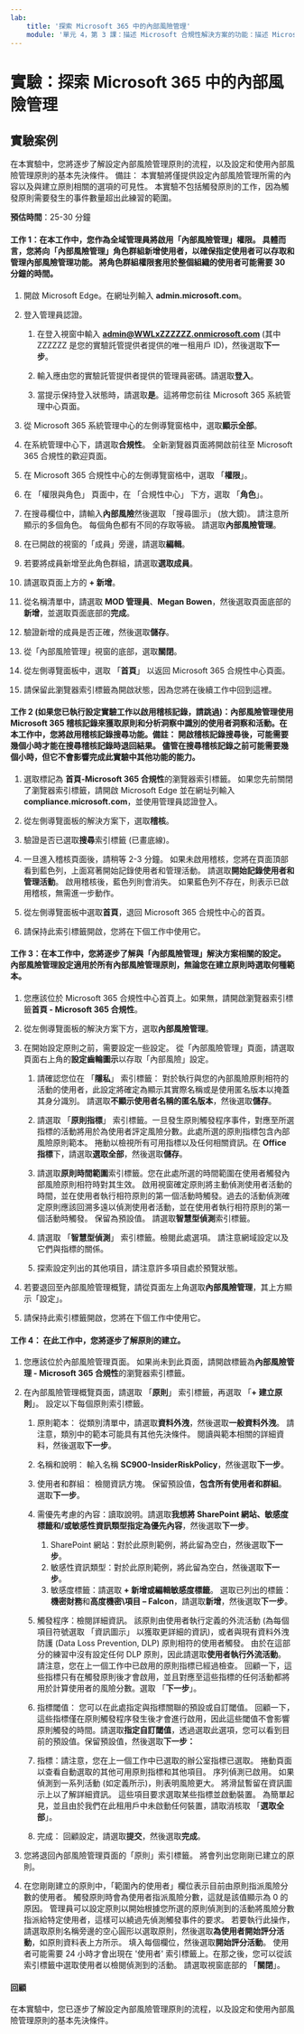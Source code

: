 ```yaml
---
lab:
    title: '探索 Microsoft 365 中的內部風險管理'
    module: '單元 4，第 3 課：描述 Microsoft 合規性解決方案的功能：描述 Microsoft 365 中的內部風險功能'
---
```



# 實驗：探索 Microsoft 365 中的內部風險管理

## 實驗案例
在本實驗中，您將逐步了解設定內部風險管理原則的流程，以及設定和使用內部風險管理原則的基本先決條件。  備註：  本實驗將僅提供設定內部風險管理所需的內容以及與建立原則相關的選項的可見性。  本實驗不包括觸發原則的工作，因為觸發原則需要發生的事件數量超出此練習的範圍。


**預估時間**：25-30 分鐘

#### 工作 1：在本工作中，您作為全域管理員將啟用「內部風險管理」權限。  具體而言，您將向「內部風險管理」角色群組新增使用者，以確保指定使用者可以存取和管理內部風險管理功能。  將角色群組權限套用於整個組織的使用者可能需要 30 分鐘的時間。 

1. 開啟 Microsoft Edge。在網址列輸入 **admin.microsoft.com**。

1. 登入管理員認證。
    1. 在登入視窗中輸入 **admin@WWLxZZZZZZ.onmicrosoft.com** (其中 ZZZZZZ 是您的實驗託管提供者提供的唯一租用戶 ID)，然後選取**下一步**。
    
    1. 輸入應由您的實驗託管提供者提供的管理員密碼。請選取**登入**。
    1. 當提示保持登入狀態時，請選取**是**。這將帶您前往 Microsoft 365 系統管理中心頁面。

1. 從 Microsoft 365 系統管理中心的左側導覽窗格中，選取**顯示全部**。

1. 在系統管理中心下，請選取**合規性**。  全新瀏覽器頁面將開啟前往至 Microsoft 365 合規性的歡迎頁面。  

1. 在 Microsoft 365 合規性中心的左側導覽窗格中，選取 「**權限**」。

1. 在 「權限與角色」 頁面中，在 「合規性中心」 下方，選取 「**角色**」。

1. 在搜尋欄位中，請輸入**內部風險**然後選取 「搜尋圖示」 (放大鏡)。  請注意所顯示的多個角色。  每個角色都有不同的存取等級。  請選取**內部風險管理**。

1. 在已開啟的視窗的「成員」旁邊，請選取**編輯**。

1. 若要將成員新增至此角色群組，請選取**選取成員**。

1. 請選取頁面上方的 **+ 新增**。

1. 從名稱清單中，請選取 **MOD 管理員**、**Megan Bowen**，然後選取頁面底部的**新增**，並選取頁面底部的**完成**。

1. 驗證新增的成員是否正確，然後選取**儲存**。

1. 從「內部風險管理」視窗的底部，選取**關閉**。

1. 從左側導覽面板中，選取 「**首頁**」 以返回 Microsoft 365 合規性中心頁面。

1. 請保留此瀏覽器索引標籤為開啟狀態，因為您將在後續工作中回到這裡。


#### 工作 2 (如果您已執行設定實驗工作以啟用稽核記錄，請跳過)：內部風險管理使用 Microsoft 365 稽核記錄來獲取原則和分析洞察中識別的使用者洞察和活動。在本工作中，您將啟用稽核記錄搜尋功能。備註：  開啟稽核記錄搜尋後，可能需要幾個小時才能在搜尋稽核記錄時退回結果。  儘管在搜尋稽核記錄之前可能需要幾個小時，但它不會影響完成此實驗中其他功能的能力。

1. 選取標記為 **首頁-Microsoft 365 合規性**的瀏覽器索引標籤。  如果您先前關閉了瀏覽器索引標籤，請開啟 Microsoft Edge 並在網址列輸入 **compliance.microsoft.com**，並使用管理員認證登入。

1. 從左側導覽面板的解決方案下，選取**稽核**。

1. 驗證是否已選取**搜尋**索引標籤 (已畫底線)。

1. 一旦進入稽核頁面後，請稍等 2-3 分鐘。  如果未啟用稽核，您將在頁面頂部看到藍色列，上面寫著開始記錄使用者和管理活動。  請選取**開始記錄使用者和管理活動**。  啟用稽核後，藍色列則會消失。  如果藍色列不存在，則表示已啟用稽核，無需進一步動作。

1. 從左側導覽面板中選取**首頁**，退回 Microsoft 365 合規性中心的首頁。

1. 請保持此索引標籤開啟，您將在下個工作中使用它。

#### 工作 3：在本工作中，您將逐步了解與「內部風險管理」解決方案相關的設定。  內部風險管理設定適用於所有內部風險管理原則，無論您在建立原則時選取何種範本。 

1. 您應該位於 Microsoft 365 合規性中心首頁上。如果無，請開啟瀏覽器索引標籤**首頁 - Microsoft 365 合規性**。

1. 從左側導覽面板的解決方案下方，選取**內部風險管理**。

1. 在開始設定原則之前，需要設定一些設定。  從「內部風險管理」頁面，請選取頁面右上角的**設定齒輪圖示**以存取「內部風險」設定。  
    1. 請確認您位在 「**隱私**」 索引標籤：  對於執行與您的內部風險原則相符的活動的使用者，此設定將確定為顯示其實際名稱或是使用匿名版本以掩蓋其身分識別。  請選取**不顯示使用者名稱的匿名版本**，然後選取**儲存**。
    
    1. 請選取 「**原則指標**」 索引標籤。一旦發生原則觸發程序事件，對應至所選指標的活動將用於為使用者評定風險分數。此處所選的原則指標包含內部風險原則範本。  捲動以檢視所有可用指標以及任何相關資訊。在 **Office 指標**下，請選取**選取全部**，然後選取**儲存**。
    1. 請選取**原則時間範圍**索引標籤。您在此處所選的時間範圍在使用者觸發內部風險原則相符時對其生效。   啟用視窗確定原則將主動偵測使用者活動的時間，並在使用者執行相符原則的第一個活動時觸發。過去的活動偵測確定原則應該回溯多遠以偵測使用者活動，並在使用者執行相符原則的第一個活動時觸發。  保留為預設值。  請選取**智慧型偵測**索引標籤。
    1. 請選取 「**智慧型偵測**」 索引標籤。檢閱此處選項。  請注意網域設定以及它們與指標的關係。
    1. 探索設定列出的其他項目，請注意許多項目處於預覽狀態。

1. 若要退回至內部風險管理概覽，請從頁面左上角選取**內部風險管理**，其上方顯示「設定」。

1. 請保持此索引標籤開啟，您將在下個工作中使用它。

#### 工作 4：  在此工作中，您將逐步了解原則的建立。

1. 您應該位於內部風險管理頁面。  如果尚未到此頁面，請開啟標籤為**內部風險管理 - Microsoft 365 合規性**的瀏覽器索引標籤。

1. 在內部風險管理概覽頁面，請選取 「**原則**」 索引標籤，再選取 「**+ 建立原則**」。  設定以下每個原則索引標籤。

    1. 原則範本：  從類別清單中，請選取**資料外洩**，然後選取**一般資料外洩**。  請注意，類別中的範本可能具有其他先決條件。  閱讀與範本相關的詳細資料，然後選取**下一步**。
    
    1. 名稱和說明：  輸入名稱 **SC900-InsiderRiskPolicy**，然後選取**下一步**。
    1. 使用者和群組：  檢閱資訊方塊。  保留預設值，**包含所有使用者和群組**。  選取**下一步**。
    1. 需優先考慮的內容：讀取說明。請選取**我想將 SharePoint 網站、敏感度標籤和/或敏感性資訊類型指定為優先內容**，然後選取**下一步**。
        1. SharePoint 網站：對於此原則範例，將此留為空白，然後選取**下一步**。
        1. 敏感性資訊類型：對於此原則範例，將此留為空白，然後選取**下一步**。 
        1. 敏感度標籤：請選取 **+ 新增或編輯敏感度標籤**。  選取已列出的標籤：  **機密財務**和**高度機密\項目 – Falcon**，請選取**新增**，然後選取**下一步**。
    1. 觸發程序：檢閱詳細資訊。  該原則由使用者執行定義的外流活動 (為每個項目符號選取 「資訊圖示」 以獲取更詳細的資訊)，或者與現有資料外洩防護 (Data Loss Prevention, DLP) 原則相符的使用者觸發。  由於在這部分的練習中沒有設定任何 DLP 原則，因此請選取**使用者執行外流活動**。  請注意，您在上一個工作中已啟用的原則指標已經過檢查。   回顧一下，這些指標只有在觸發原則後才會啟用，並且對應至這些指標的任何活動都將用於計算使用者的風險分數。選取 「**下一步**」。
    1. 指標閾值：  您可以在此處指定與指標關聯的預設或自訂閾值。  回顧一下，這些指標僅在原則觸發程序發生後才會進行啟用，因此這些閾值不會影響原則觸發的時間。請選取**指定自訂閾值**，透過選取此選項，您可以看到目前的預設值。保留預設值，然後選取**下一步：**  
    1. 指標：請注意，您在上一個工作中已選取的辦公室指標已選取。  捲動頁面以查看自動選取的其他可用原則指標和其他項目。   序列偵測已啟用。  如果偵測到一系列活動 (如定義所示)，則表明風險更大。  將滑鼠暫留在資訊圖示上以了解詳細資訊。  這些項目要求選取某些指標並啟動裝置。  為簡單起見，並且由於我們在此租用戶中未啟動任何裝置，請取消核取 「**選取全部**」。 
    1. 完成：  回顧設定，請選取**提交**，然後選取**完成**。

1. 您將退回內部風險管理頁面的「原則」索引標籤。  將會列出您剛剛已建立的原則。  

1. 在您剛剛建立的原則中，「範圍內的使用者」欄位表示目前由原則指派風險分數的使用者。  觸發原則時會為使用者指派風險分數，這就是該值顯示為 0 的原因。  管理員可以設定原則以開始根據您所選的原則偵測到的活動將風險分數指派給特定使用者，這樣可以繞過先偵測觸發事件的要求。  若要執行此操作，請選取原則名稱旁邊的空心圓形以選取原則，然後選取**為使用者開始評分活動**，如原則資料表上方所示。  填入每個欄位，然後選取**開始評分活動**。  使用者可能需要 24 小時才會出現在 '使用者' 索引標籤上。在那之後，您可以從該索引標籤中選取使用者以檢閱偵測到的活動。  請選取視窗底部的 「**關閉**」。

#### 回顧
在本實驗中，您已逐步了解設定內部風險管理原則的流程，以及設定和使用內部風險管理原則的基本先決條件。
